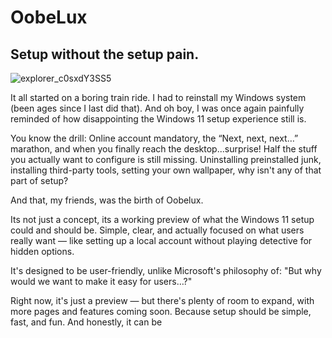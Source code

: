 # OobeLux
##  Setup without the setup pain.

![explorer_c0sxdY3SS5](https://github.com/user-attachments/assets/601bf00a-dca8-4b51-9608-bd9a2f312878)

It all started on a boring train ride. I had to reinstall my Windows system (been ages since I last did that). And oh boy, I was once again painfully reminded of how disappointing the Windows 11 setup experience still is.

You know the drill:
Online account mandatory, the “Next, next, next…” marathon, and when you finally reach the desktop...surprise! Half the stuff you actually want to configure is still missing. Uninstalling preinstalled junk, installing third-party tools, setting your own wallpaper, why isn't any of that part of setup?

And that, my friends, was the birth of Oobelux.

Its not just a concept, its a working preview of what the Windows 11 setup could and should be. Simple, clear, and actually focused on what users really want — like setting up a local account without playing detective for hidden options.

It's designed to be user-friendly, unlike Microsoft's philosophy of:
"But why would we want to make it easy for users…?"

Right now, it's just a preview — but there's plenty of room to expand, with more pages and features coming soon. Because setup should be simple, fast, and fun. And honestly, it can be


